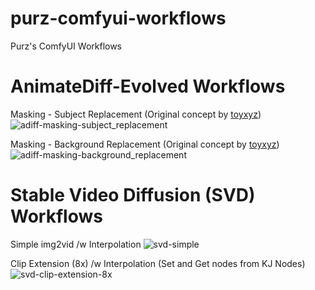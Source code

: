 # purz-comfyui-workflows
Purz's ComfyUI Workflows

# AnimateDiff-Evolved Workflows

Masking - Subject Replacement (Original concept by [toyxyz](https://github.com/toyxyz))
![adiff-masking-subject_replacement](https://github.com/purzbeats/purz-comfyui-workflows/assets/97489706/545d2354-5ea7-446d-967d-69e53fc25dcb)

Masking - Background Replacement (Original concept by [toyxyz](https://github.com/toyxyz))
![adiff-masking-background_replacement](https://github.com/purzbeats/purz-comfyui-workflows/assets/97489706/32be7a99-761c-4d48-b225-85fdd4221ac9)

# Stable Video Diffusion (SVD) Workflows

Simple img2vid /w Interpolation
![svd-simple](https://github.com/purzbeats/purz-comfyui-workflows/assets/97489706/0d4b48e0-b4d6-417a-b79f-b2472a8e939c)

Clip Extension (8x) /w Interpolation (Set and Get nodes from KJ Nodes)
![svd-clip-extension-8x](https://github.com/purzbeats/purz-comfyui-workflows/assets/97489706/0b10aefc-7be2-441c-a9d2-2683c118597a)
